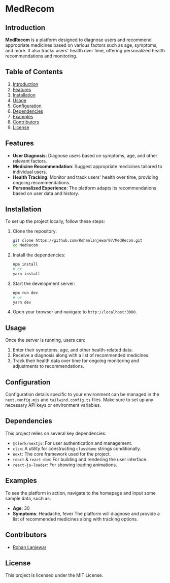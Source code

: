 # MedRecom

## Introduction
**MedRecom** is a platform designed to diagnose users and recommend appropriate medicines based on various factors such as age, symptoms, and more. It also tracks users' health over time, offering personalized health recommendations and monitoring.

## Table of Contents
1. [Introduction](#introduction)
2. [Features](#features)
3. [Installation](#installation)
4. [Usage](#usage)
5. [Configuration](#configuration)
6. [Dependencies](#dependencies)
7. [Examples](#examples)
8. [Contributors](#contributors)
9. [License](#license)

## Features
- **User Diagnosis**: Diagnose users based on symptoms, age, and other relevant factors.
- **Medicine Recommendation**: Suggest appropriate medicines tailored to individual users.
- **Health Tracking**: Monitor and track users' health over time, providing ongoing recommendations.
- **Personalized Experience**: The platform adapts its recommendations based on user data and history.

## Installation
To set up the project locally, follow these steps:

1. Clone the repository:
   ```bash
   git clone https://github.com/Rohanlanjewar07/MedRecom.git
   cd MedRecom
   ```
2. Install the dependencies:
   ```bash
   npm install
   # or
   yarn install
   ```
3. Start the development server:
   ```bash
   npm run dev
   # or
   yarn dev
   ```
4. Open your browser and navigate to `http://localhost:3000`.

## Usage
Once the server is running, users can:
1. Enter their symptoms, age, and other health-related data.
2. Receive a diagnosis along with a list of recommended medicines.
3. Track their health data over time for ongoing monitoring and adjustments to recommendations.

## Configuration
Configuration details specific to your environment can be managed in the `next.config.mjs` and `tailwind.config.ts` files. Make sure to set up any necessary API keys or environment variables.

## Dependencies
This project relies on several key dependencies:
- `@clerk/nextjs`: For user authentication and management.
- `clsx`: A utility for constructing `className` strings conditionally.
- `next`: The core framework used for the project.
- `react` & `react-dom`: For building and rendering the user interface.
- `react-js-loader`: For showing loading animations.

## Examples
To see the platform in action, navigate to the homepage and input some sample data, such as:
- **Age**: 30
- **Symptoms**: Headache, fever
The platform will diagnose and provide a list of recommended medicines along with tracking options.

## Contributors
- [Rohan Lanjewar](https://github.com/Rohanlanjewar07)

## License
This project is licensed under the MIT License.
